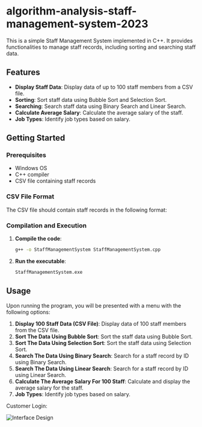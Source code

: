 # algorithm-analysis-staff-management-system-2023

This is a simple Staff Management System implemented in C++. It provides functionalities to manage staff records, including sorting and searching staff data.

## Features

- **Display Staff Data**: Display data of up to 100 staff members from a CSV file.
- **Sorting**: Sort staff data using Bubble Sort and Selection Sort.
- **Searching**: Search staff data using Binary Search and Linear Search.
- **Calculate Average Salary**: Calculate the average salary of the staff.
- **Job Types**: Identify job types based on salary.

## Getting Started

### Prerequisites

- Windows OS
- C++ compiler
- CSV file containing staff records

### CSV File Format

The CSV file should contain staff records in the following format:


### Compilation and Execution

1. **Compile the code**:
    ```sh
    g++ -o StaffManagementSystem StaffManagementSystem.cpp
    ```

2. **Run the executable**:
    ```sh
    StaffManagementSystem.exe
    ```

## Usage

Upon running the program, you will be presented with a menu with the following options:

1. **Display 100 Staff Data (CSV File)**: Display data of 100 staff members from the CSV file.
2. **Sort The Data Using Bubble Sort**: Sort the staff data using Bubble Sort.
3. **Sort The Data Using Selection Sort**: Sort the staff data using Selection Sort.
4. **Search The Data Using Binary Search**: Search for a staff record by ID using Binary Search.
5. **Search The Data Using Linear Search**: Search for a staff record by ID using Linear Search.
6. **Calculate The Average Salary For 100 Staff**: Calculate and display the average salary for the staff.
7. **Job Types**: Identify job types based on salary.



Customer Login: 

![Interface Design]()


